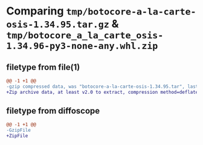 # Comparing `tmp/botocore-a-la-carte-osis-1.34.95.tar.gz` & `tmp/botocore_a_la_carte_osis-1.34.96-py3-none-any.whl.zip`

## filetype from file(1)

```diff
@@ -1 +1 @@
-gzip compressed data, was "botocore-a-la-carte-osis-1.34.95.tar", last modified: Wed May  1 01:06:34 2024, max compression
+Zip archive data, at least v2.0 to extract, compression method=deflate
```

## filetype from diffoscope

```diff
@@ -1 +1 @@
-GzipFile
+ZipFile
```

